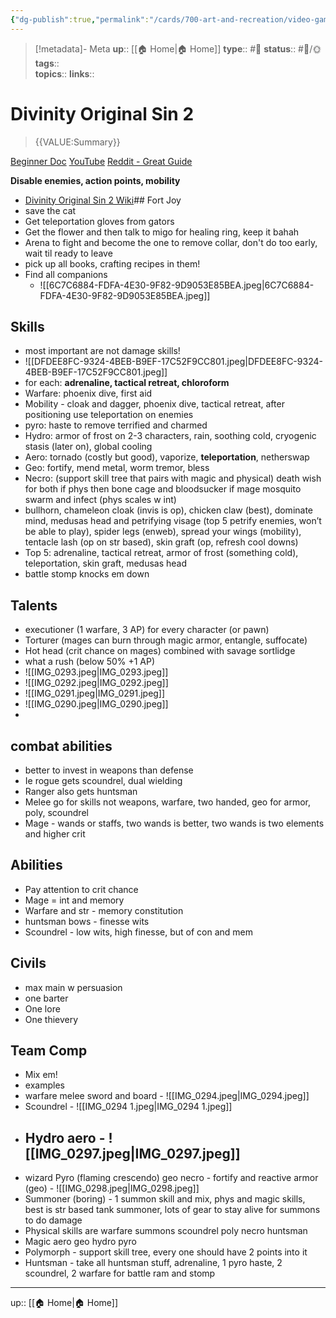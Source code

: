 ```yaml
---
{"dg-publish":true,"permalink":"/cards/700-art-and-recreation/video-games/video-game-divinity-original-sin-2/","title":"Divinity Original Sin 2"}
---
```


> [!metadata]- Meta
> **up**:: [[🏠 Home\|🏠 Home]]
> **type**:: #📝 
> **status**:: #📝/🌞
> **tags**::  
> **topics**:: 
> **links**::


# Divinity Original Sin 2

> {{VALUE:Summary}}

[Beginner Doc](https://docs.google.com/document/d/e/2PACX-1vQUpQ9piS9gIV10C09Lk7c1WDkbTlh2MwlJ8TTH8Ymlc-PEYj-O5FkZo6fJdL6TEXTu8budLBZh3ygu/pub)
[YouTube](https://youtu.be/KWifwu1Fe80?si=hzAjIz5rlNxxm38S)
[Reddit - Great Guide](https://www.reddit.com/r/DivinityOriginalSin/s/0MnAac5Rqf)


**Disable enemies, action points, mobility**


- [Divinity Original Sin 2 Wiki](https://divinityoriginalsin2.wiki.fextralife.com/Divinity+Original+Sin+2+Wiki)## Fort Joy
- save the cat
- Get teleportation gloves from gators
- Get the flower and then talk to migo for healing ring, keep it bahah 
- Arena to fight and become the one to remove collar, don't do too early, wait til ready to leave
- pick up all books, crafting recipes in them! 
- Find all companions
	- ![[6C7C6884-FDFA-4E30-9F82-9D9053E85BEA.jpeg\|6C7C6884-FDFA-4E30-9F82-9D9053E85BEA.jpeg]]

## Skills
- most important are not damage skills!
- ![[DFDEE8FC-9324-4BEB-B9EF-17C52F9CC801.jpeg\|DFDEE8FC-9324-4BEB-B9EF-17C52F9CC801.jpeg]]
- for each: **adrenaline, tactical retreat, chloroform**
- Warfare: phoenix dive, first aid 
- Mobility - cloak and dagger, phoenix dive, tactical retreat, after positioning use teleportation on enemies
- pyro: haste to remove terrified and charmed 
- Hydro: armor of frost on 2-3 characters, rain, soothing cold, cryogenic stasis (later on), global cooling
- Aero: tornado (costly but good), vaporize, **teleportation**, netherswap
- Geo: fortify, mend metal, worm tremor, bless
- Necro: (support skill tree that pairs with magic and physical) death wish for both if phys then bone cage and bloodsucker if mage mosquito swarm and infect (phys scales w int)
- bullhorn, chameleon cloak (invis is op), chicken claw (best), dominate mind, medusas head and petrifying visage (top 5 petrify enemies, won’t be able to play), spider legs (enweb), spread your wings (mobility), tentacle lash (op on str based), skin graft (op, refresh cool downs)
- Top 5: adrenaline, tactical retreat, armor of frost (something cold), teleportation, skin graft, medusas head 
-  battle stomp knocks em down

## Talents
- executioner (1 warfare, 3 AP) for every character (or pawn)
- Torturer (mages can burn through magic armor, entangle, suffocate)
- Hot head (crit chance on mages) combined with savage sortlidge
- what a rush (below 50% +1 AP)
- ![[IMG_0293.jpeg\|IMG_0293.jpeg]]
- ![[IMG_0292.jpeg\|IMG_0292.jpeg]]
- ![[IMG_0291.jpeg\|IMG_0291.jpeg]]
- ![[IMG_0290.jpeg\|IMG_0290.jpeg]]
-

## combat abilities
- better to invest in weapons than defense
- Ie rogue gets scoundrel, dual wielding 
- Ranger also gets huntsman
- Melee go for skills not weapons, warfare, two handed, geo for armor, poly, scoundrel
- Mage - wands or staffs, two wands is better, two wands is two elements and higher crit

## Abilities
- Pay attention to crit chance 
- Mage = int and memory
- Warfare and str - memory constitution
- huntsman bows - finesse wits
- Scoundrel - low wits, high finesse, but of con and mem
## Civils
- max main w persuasion
- one barter
- One lore
- One thievery



## Team Comp
- Mix em!
- examples 
- warfare melee sword and board - ![[IMG_0294.jpeg\|IMG_0294.jpeg]]
- Scoundrel - ![[IMG_0294 1.jpeg\|IMG_0294 1.jpeg]]
- Hydro aero - ![[IMG_0297.jpeg\|IMG_0297.jpeg]]
	- 
- wizard Pyro (flaming crescendo) geo necro - fortify and reactive armor (geo) - ![[IMG_0298.jpeg\|IMG_0298.jpeg]] 
- Summoner (boring) - 1 summon skill and mix, phys and magic skills, best is str based tank summoner, lots of gear to stay alive for summons to do damage 
- Physical skills are warfare summons scoundrel poly necro huntsman
- Magic aero geo hydro pyro
- Polymorph - support skill tree, every one should have 2 points into it 
- Huntsman - take all huntsman stuff, adrenaline, 1 pyro haste, 2 scoundrel, 2 warfare for battle ram and stomp 





---
up:: [[🏠 Home\|🏠 Home]]

